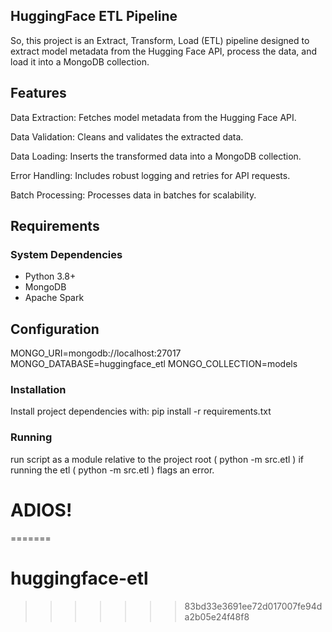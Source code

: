 ## HuggingFace ETL Pipeline
So, this project is an Extract, Transform, Load (ETL) pipeline designed to extract model metadata from the Hugging Face API, process the data, and load it into a MongoDB collection.

## Features

Data Extraction: Fetches model metadata from the Hugging Face API.

Data Validation: Cleans and validates the extracted data.

Data Loading: Inserts the transformed data into a MongoDB collection.

Error Handling: Includes robust logging and retries for API requests.

Batch Processing: Processes data in batches for scalability.

## Requirements
### System Dependencies
- Python 3.8+
- MongoDB
- Apache Spark

## Configuration
MONGO_URI=mongodb://localhost:27017
MONGO_DATABASE=huggingface_etl
MONGO_COLLECTION=models


### Installation
Install project dependencies with:
pip install -r requirements.txt

### Running
run script as a module relative to the project root ( python -m src.etl )
if running the etl ( python -m src.etl ) flags an error.





# ADIOS!
=======
# huggingface-etl
>>>>>>> 83bd33e3691ee72d017007fe94da2b05e24f48f8
